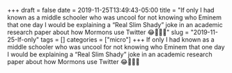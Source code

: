 +++draft = falsedate = 2019-11-25T13:49:43-05:00title = "If only I had known as a middle schooler who was uncool for not knowing who Eminem that one day I would be explaining a “Real Slim Shady” joke in an academic research paper about how Mormons use Twitter 😂🤷🏼‍♂️"slug = "2019-11-25-If-only"tags = []categories = ["micro"]+++If only I had known as a middle schooler who was uncool for not knowing who Eminem that one day I would be explaining a “Real Slim Shady” joke in an academic research paper about how Mormons use Twitter 😂🤷🏼‍♂️